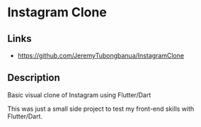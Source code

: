 # Instagram Clone

## Links

- <https://github.com/JeremyTubongbanua/InstagramClone>

## Description

Basic visual clone of Instagram using Flutter/Dart

This was just a small side project to test my front-end skills with Flutter/Dart.
